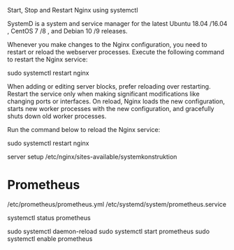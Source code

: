 Start, Stop and Restart Nginx using systemctl

SystemD is a system and service manager for the latest Ubuntu 18.04 /16.04 , CentOS 7 /8 , and Debian 10 /9 releases.

Whenever you make changes to the Nginx configuration, you need to restart or reload the webserver processes. Execute the following command to restart the Nginx service:

sudo systemctl restart nginx

When adding or editing server blocks, prefer reloading over restarting. Restart the service only when making significant modifications like changing ports or interfaces. On reload, Nginx loads the new configuration, starts new worker processes with the new configuration, and gracefully shuts down old worker processes.

Run the command below to reload the Nginx service:

sudo systemctl restart nginx

server setup /etc/nginx/sites-available/systemkonstruktion

Prometheus
=========

/etc/prometheus/prometheus.yml
/etc/systemd/system/prometheus.service

systemctl status prometheus

sudo systemctl daemon-reload
sudo systemctl start prometheus
sudo systemctl enable prometheus

